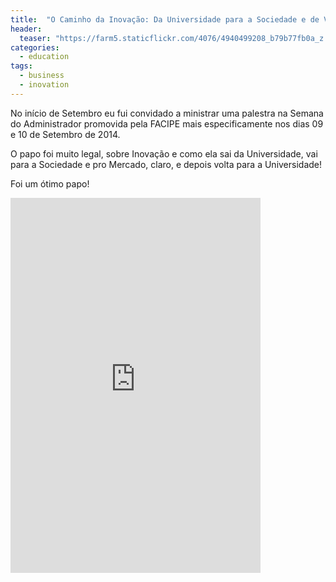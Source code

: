 ```yaml
---
title:  "O Caminho da Inovação: Da Universidade para a Sociedade e de Volta para Ela (2014)"
header:
  teaser: "https://farm5.staticflickr.com/4076/4940499208_b79b77fb0a_z.jpg"
categories: 
  - education
tags:
  - business
  - inovation
---
```

No início de Setembro eu fui convidado a ministrar uma palestra na Semana do Administrador promovida pela FACIPE mais especificamente nos dias 09 e 10 de Setembro de 2014.

O papo foi muito legal, sobre Inovação e como ela sai da Universidade, vai para a Sociedade e pro Mercado, claro, e depois volta para a Universidade!

Foi um ótimo papo!

<iframe class="scribd_iframe_embed" src="https://www.scribd.com/embeds/239245308/content?start_page=1&view_mode=scroll&access_key=key-7SOaKTp2OUC6WQLkOsD5&show_recommendations=true" data-auto-height="false" data-aspect-ratio="1.3323485967503692" scrolling="no" id="doc_47228" width="400" height="600" frameborder="0"></iframe>